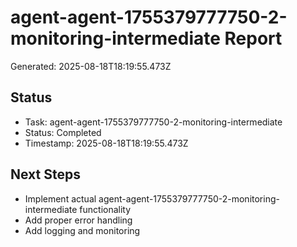 # agent-agent-1755379777750-2-monitoring-intermediate Report

Generated: 2025-08-18T18:19:55.473Z

## Status
- Task: agent-agent-1755379777750-2-monitoring-intermediate
- Status: Completed
- Timestamp: 2025-08-18T18:19:55.473Z

## Next Steps
- Implement actual agent-agent-1755379777750-2-monitoring-intermediate functionality
- Add proper error handling
- Add logging and monitoring
